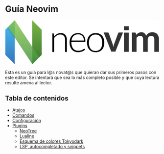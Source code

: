 # Guía Neovim

![Logo de Neovim](public/neovim.svg)

Esta es un guía para l@s novat@s que quieran dar sus primeros pasos con este editor.
Se intentará que sea lo más completo posible y que cuya lectura resulte amena al
lector.

## Tabla de contenidos

- [Atajos](https://santosalarcon.github.io/guia-neovim/atajos/)
- [Comandos](https://santosalarcon.github.io/guia-neovim/comandos/)
- [Configuración](https://santosalarcon.github.io/guia-neovim/configuracion/)
- [Plugins](https://santosalarcon.github.io/guia-neovim/plugins/)
  - [NeoTree](https://santosalarcon.github.io/guia-neovim/plugins/neotree)
  - [Lualine](https://santosalarcon.github.io/guia-neovim/plugins/lualine)
  - [Esquema de colores Tokyodark](https://santosalarcon.github.io/guia-neovim/plugins/tokyodark)
  - [LSP, autocompletado y snippets](https://santosalarcon.github.io/guia-neovim/plugins/lsp)
